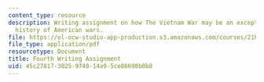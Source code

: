 ```yaml
---
content_type: resource
description: Writing assignment on how The Vietnam War may be an exception in the
  history of American wars.
file: https://ol-ocw-studio-app-production.s3.amazonaws.com/courses/21h-223-war-american-society-fall-2002/45c278173025974014a95ce86698b0b8_war_4_assig1102.pdf
file_type: application/pdf
resourcetype: Document
title: Fourth Writing Assignment
uid: 45c27817-3025-9740-14a9-5ce86698b0b8
---
```

